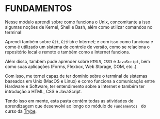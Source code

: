 # FUNDAMENTOS

Nesse módulo aprendi sobre como funciona o Unix, concomitante a isso algumas noções de Kernel, Shell e Bash, além como utilizar comandos no terminal

Aprendi também sobre `Git`, `GitHub` e Internet; e com isso como funciona e como é utilizado um sistema de controle de versão, como se relaciona o repositório local e remoto e também como a Internet funciona.

Além disso, também pude aprender sobre `HTML5`, `CSS3` e `JavaScript`, bem como suas aplicações (Forms, Flexbox, Web Storage, DOM, etc..).


Com isso, me tornei capaz de ter domínio sobre o terminal de sistemas baseados em Unix (MacOS e Linux) e como funciona a comunicação entre Hardware e Software, ter entendimento sobre a Internet e também ter introdução a HTML, CSS e JavaScript.

Tendo isso em mente, esta pasta contém todas as atividades de aprendizagem que desenvolvi ao longo do módulo de `Fundamentos ` do curso da [Trybe](https://www.betrybe.com/).
